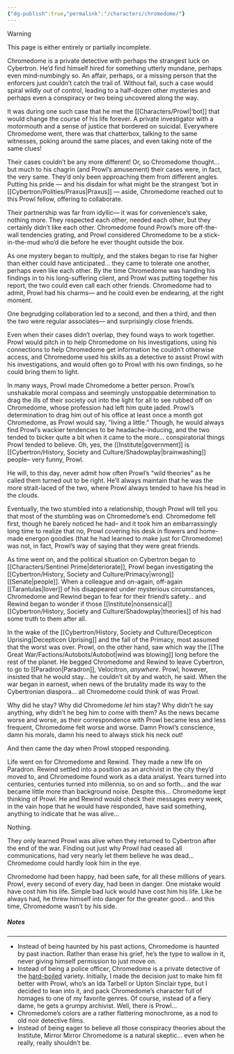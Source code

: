 ```yaml
---
{"dg-publish":true,"permalink":"/characters/chromedome/"}
---
```

  
>[!warning] 
>This page is either entirely or partially incomplete. 

Chromedome is a private detective with perhaps the strangest luck on Cybertron. He’d find himself hired for something utterly mundane, perhaps even mind-numbingly so. An affair, perhaps, or a missing person that the enforcers just couldn’t catch the trail of. Without fail, such a case would spiral wildly out of control, leading to a half-dozen other mysteries and perhaps even a conspiracy or two being uncovered along the way. 

It was during one such case that he met the [[Characters/Prowl\|‘bot]] that would change the course of his life forever. A private investigator with a motormouth and a sense of justice that bordered on suicidal. Everywhere Chromedome went, there was that chatterbox, talking to the same witnesses, poking around the same places, and even taking note of the same clues!

Their cases couldn’t be any more different! Or, so Chromedome thought… but much to his chagrin (and Prowl’s amusement) their cases were, in fact, the very same. They’d only been approaching them from different angles. Putting his pride — and his disdain for what might be the strangest ‘bot in [[Cybertron/Polities/Praxus\|Praxus]] — aside, Chromedome reached out to this Prowl fellow, offering to collaborate. 

Their partnership was far from idyllic— it was for convenience’s sake, nothing more. They respected each other, needed each other, but they certainly didn’t like each other. Chromedome found Prowl’s more off-the-wall tendencies grating, and Prowl considered Chromedome to be a stick-in-the-mud who’d die before he ever thought outside the box. 

As one mystery began to multiply, and the stakes began to rise far higher than either could have anticipated… they came to tolerate one another, perhaps even like each other. By the time Chromedome was handing his findings in to his long-suffering client, and Prowl was putting together his report, the two could even call each other friends. Chromedome had to admit, Prowl had his charms— and he could even be endearing, at the right moment. 

One begrudging collaboration led to a second, and then a third, and then the two were regular associates— and surprisingly close friends. 

Even when their cases didn’t overlap, they found ways to work together. Prowl would pitch in to help Chromedome on his investigations, using his connections to help Chromedome get information he couldn’t otherwise access, and Chromedome used his skills as a detective to assist Prowl with his investigations, and would often go to Prowl with his own findings, so he could bring them to light.

In many ways, Prowl made Chromedome a better person. Prowl’s unshakable moral compass and seemingly unstoppable determination to drag the ills of their society out into the light for all to see rubbed off on Chromedome, whose profession had left him quite jaded. Prowl’s determination to drag him out of his office at least once a month got Chromedome, as Prowl would say, “living a little.” Though, he would always find Prowl’s wackier tendencies to be headache-inducing, and the two tended to bicker quite a bit when it came to the more… conspiratorial things Prowl tended to believe. Oh, yes, the [[Institute\|government]] is [[Cybertron/History, Society and Culture/Shadowplay\|brainwashing]] people– very funny, Prowl.

He will, to this day, never admit how often Prowl’s “wild theories” as he called them turned out to be right. He’ll always maintain that he was the more strait-laced of the two, where Prowl always tended to have his head in the clouds.

Eventually, the two stumbled into a relationship, though Prowl will tell you that most of the stumbling was on Chromedome’s end. Chromedome fell first, though he barely noticed he had– and it took him an embarrassingly long time to realize that no, Prowl covering his desk in flowers and home-made energon goodies (that he had learned to make just for Chromedome) was not, in fact, Prowl’s way of saying that they were great friends.

As time went on, and the political situation on Cybertron began to [[Characters/Sentinel Prime\|deteriorate]], Prowl began investigating the [[Cybertron/History, Society and Culture/Primacy\|wrong]] [[Senate\|people]]. When a colleague and on-again, off-again [[Tarantulas\|lover]] of his disappeared under mysterious circumstances, Chromedome and Rewind began to fear for their friend’s safety… and Rewind began to wonder if those [[Institute\|nonsensical]] [[Cybertron/History, Society and Culture/Shadowplay\|theories]] of his had some truth to them after all. 

In the wake of the [[Cybertron/History, Society and Culture/Decepticon Uprising\|Decepticon Uprising]] and the fall of the Primacy, most assumed that the worst was over. Prowl, on the other hand, saw which way the [[The Great War/Factions/Autobots/Autobot\|wind was blowing]] long before the rest of the planet. He begged Chromedome and Rewind to leave Cybertron, to go to [[Paradron\|Paradron]], Velocitron, _anywhere._ Prowl, however, insisted that he would stay… he couldn’t sit by and watch, he said. When the war began in earnest, when news of the brutality made its way to the Cybertronian diaspora… all Chromedome could think of was Prowl.

Why did he stay? Why did Chromedome _let_ him stay? Why didn’t he say anything, why didn’t he beg him to come with them? As the news became worse and worse, as their correspondence with Prowl became less and less frequent, Chromedome felt worse and worse. Damn Prowl’s conscience, damn his morals, damn his need to always stick his neck out!

And then came the day when Prowl stopped responding. 

Life went on for Chromedome and Rewind. They made a new life on Paradron. Rewind settled into a position as an archivist in the city they’d moved to, and Chromedome found work as a data analyst. Years turned into centuries, centuries turned into millennia, so on and so forth… and the war became little more than background noise. Despite this… Chromedome kept thinking of Prowl. He and Rewind would check their messages every week, in the vain hope that he would have responded, have said something, anything to indicate that he was alive…

Nothing.

They only learned Prowl was alive when they returned to Cybertron after the end of the war. Finding out just why Prowl had ceased all communications, had very nearly let them believe he was dead… Chromedome could hardly look him in the eye.

Chromedome had been happy, had been safe, for all these millions of years. Prowl, every second of every day, had been in danger. One mistake would have cost him his life. Simple bad luck would have cost him his life. Like he always had, he threw himself into danger for the greater good… and this time, Chromedome wasn’t by his side.
##### Notes
---
- Instead of being haunted by his past actions, Chromedome is haunted by past inaction. Rather than erase his grief, he’s the type to wallow in it, never giving himself permission to just move on. 
- Instead of being a police officer, Chromedome is a private detective of the [hard-boiled](https://en.wikipedia.org/wiki/Hardboiled) variety. Initially, I made the decision just to make him fit better with Prowl, who’s an Ida Tarbell or Upton Sinclair type, but I decided to lean into it, and pack Chromedome’s character full of homages to one of my favorite genres. Of course, instead of a fiery dame, he gets a grumpy archivist. Well, there is Prowl…
- Chromedome’s colors are a rather flattering monochrome, as a nod to old noir detective films.
- Instead of being eager to believe all those conspiracy theories about the Institute, Mirror Mirror Chromedome is a natural skeptic… even when he really, really shouldn’t be. 